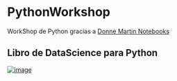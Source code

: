 # PythonWorkshop

WorkShop de Python gracias a [Donne Martin Notebooks](https://github.com/donnemartin/data-science-ipython-notebooks)


## Libro de DataScience para Python

[![image](https://user-images.githubusercontent.com/3067335/225960961-0c8fb89a-54ef-44d1-98c4-f359466a229c.png)](https://jakevdp.github.io/PythonDataScienceHandbook/)
